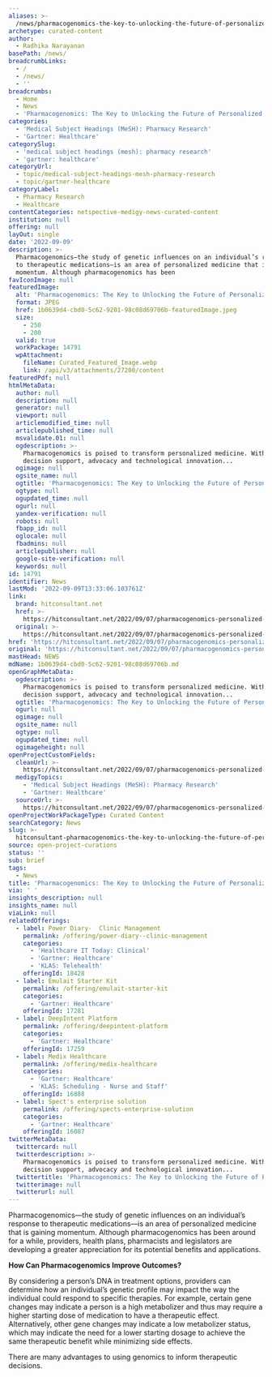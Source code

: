 ```yaml
---
aliases: >-
  /news/pharmacogenomics-the-key-to-unlocking-the-future-of-personalized-healthcare
archetype: curated-content
author:
  - Radhika Narayanan
basePath: /news/
breadcrumbLinks:
  - /
  - /news/
  - ''
breadcrumbs:
  - Home
  - News
  - 'Pharmacogenomics: The Key to Unlocking the Future of Personalized Healthcare'
categories:
  - 'Medical Subject Headings (MeSH): Pharmacy Research'
  - 'Gartner: Healthcare'
categorySlug:
  - 'medical subject headings (mesh): pharmacy research'
  - 'gartner: healthcare'
categoryUrl:
  - topic/medical-subject-headings-mesh-pharmacy-research
  - topic/gartner-healthcare
categoryLabel:
  - Pharmacy Research
  - Healthcare
contentCategories: netspective-medigy-news-curated-content
institution: null
offering: null
layOut: single
date: '2022-09-09'
description: >-
  Pharmacogenomics—the study of genetic influences on an individual’s response
  to therapeutic medications—is an area of personalized medicine that is gaining
  momentum. Although pharmacogenomics has been
favIconImage: null
featuredImage:
  alt: 'Pharmacogenomics: The Key to Unlocking the Future of Personalized Healthcare'
  format: JPEG
  href: 1b0639d4-cbd0-5c62-9201-98c08d69706b-featuredImage.jpeg
  size:
    - 250
    - 200
  valid: true
  workPackage: 14791
  wpAttachment:
    fileName: Curated_Featured_Image.webp
    link: /api/v3/attachments/27200/content
featuredPdf: null
htmlMetaData:
  author: null
  description: null
  generator: null
  viewport: null
  articlemodified_time: null
  articlepublished_time: null
  msvalidate.01: null
  ogdescription: >-
    Pharmacogenomics is poised to transform personalized medicine. With robust
    decision support, advocacy and technological innovation...
  ogimage: null
  ogsite_name: null
  ogtitle: 'Pharmacogenomics: The Key to Unlocking the Future of Personalized Healthcare'
  ogtype: null
  ogupdated_time: null
  ogurl: null
  yandex-verification: null
  robots: null
  fbapp_id: null
  oglocale: null
  fbadmins: null
  articlepublisher: null
  google-site-verification: null
  keywords: null
id: 14791
identifier: News
lastMod: '2022-09-09T13:33:06.103761Z'
link:
  brand: hitconsultant.net
  href: >-
    https://hitconsultant.net/2022/09/07/pharmacogenomics-personalized-healthcare/
  original: >-
    https://hitconsultant.net/2022/09/07/pharmacogenomics-personalized-healthcare/
href: 'https://hitconsultant.net/2022/09/07/pharmacogenomics-personalized-healthcare/'
original: 'https://hitconsultant.net/2022/09/07/pharmacogenomics-personalized-healthcare/'
mastHead: NEWS
mdName: 1b0639d4-cbd0-5c62-9201-98c08d69706b.md
openGraphMetaData:
  ogdescription: >-
    Pharmacogenomics is poised to transform personalized medicine. With robust
    decision support, advocacy and technological innovation...
  ogtitle: 'Pharmacogenomics: The Key to Unlocking the Future of Personalized Healthcare'
  ogurl: null
  ogimage: null
  ogsite_name: null
  ogtype: null
  ogupdated_time: null
  ogimageheight: null
openProjectCustomFields:
  cleanUrl: >-
    https://hitconsultant.net/2022/09/07/pharmacogenomics-personalized-healthcare/
  medigyTopics:
    - 'Medical Subject Headings (MeSH): Pharmacy Research'
    - 'Gartner: Healthcare'
  sourceUrl: >-
    https://hitconsultant.net/2022/09/07/pharmacogenomics-personalized-healthcare/
openProjectWorkPackageType: Curated Content
searchCategory: News
slug: >-
  hitconsultant-pharmacogenomics-the-key-to-unlocking-the-future-of-personalized-healthcare
source: open-project-curations
status: ''
sub: brief
tags:
  - News
title: 'Pharmacogenomics: The Key to Unlocking the Future of Personalized Healthcare'
via: ' '
insights_description: null
insights_name: null
viaLink: null
relatedOfferings:
  - label: Power Diary-  Clinic Management
    permalink: /offering/power-diary--clinic-management
    categories:
      - 'Healthcare IT Today: Clinical'
      - 'Gartner: Healthcare'
      - 'KLAS: Telehealth'
    offeringId: 18428
  - label: Emulait Starter Kit
    permalink: /offering/emulait-starter-kit
    categories:
      - 'Gartner: Healthcare'
    offeringId: 17281
  - label: DeepIntent Platform
    permalink: /offering/deepintent-platform
    categories:
      - 'Gartner: Healthcare'
    offeringId: 17259
  - label: Medix Healthcare
    permalink: /offering/medix-healthcare
    categories:
      - 'Gartner: Healthcare'
      - 'KLAS: Scheduling - Nurse and Staff'
    offeringId: 16888
  - label: Spect's enterprise solution
    permalink: /offering/spects-enterprise-solution
    categories:
      - 'Gartner: Healthcare'
    offeringId: 16087
twitterMetaData:
  twittercard: null
  twitterdescription: >-
    Pharmacogenomics is poised to transform personalized medicine. With robust
    decision support, advocacy and technological innovation...
  twittertitle: 'Pharmacogenomics: The Key to Unlocking the Future of Personalized Healthcare'
  twitterimage: null
  twitterurl: null
---
```

<p>Pharmacogenomics—the study of genetic influences on an individual’s response to therapeutic medications—is an area of personalized medicine that is gaining momentum. Although pharmacogenomics has been around for a while, providers, health plans, pharmacists and legislators are developing a greater appreciation for its potential benefits and applications.&nbsp;</p><p><strong>How Can Pharmacogenomics Improve Outcomes?</strong></p><p>By considering a person’s DNA in treatment options, providers can determine how an individual’s genetic profile may impact the way the individual could respond to specific therapies. For example, certain gene changes may indicate a person is a high metabolizer and thus may require a higher starting dose of medication to have a therapeutic effect. Alternatively, other gene changes may indicate a low metabolizer status, which may indicate the need for a lower starting dosage to achieve the same therapeutic benefit while minimizing side effects.&nbsp;</p><p>There are many advantages to using genomics to inform therapeutic decisions.&nbsp;</p>